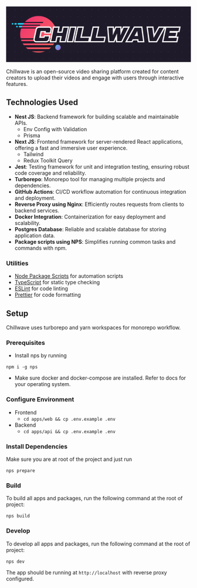 ![Chillwave Header](https://github.com/cmershon2/Chillwave/blob/main/docs/Chillwave-Headers.png?raw=true)

Chillwave is an open-source video sharing platform created for content creators to upload their videos and engage with users through interactive features.

## Technologies Used

- **Nest JS**: Backend framework for building scalable and maintainable APIs.
    - Env Config with Validation  
    - Prisma
- **Next JS**: Frontend framework for server-rendered React applications, offering a fast and immersive user experience.
    - Tailwind 
    - Redux Toolkit Query 
- **Jest**: Testing framework for unit and integration testing, ensuring robust code coverage and reliability.
- **Turborepo**: Monorepo tool for managing multiple projects and dependencies.
- **GitHub Actions**: CI/CD workflow automation for continuous integration and deployment.
- **Reverse Proxy using Nginx**: Efficiently routes requests from clients to backend services.
- **Docker Integration**: Containerization for easy deployment and scalability.
- **Postgres Database**: Reliable and scalable database for storing application data.
- **Package scripts using NPS**: Simplifies running common tasks and commands with npm.

### Utilities

- [Node Package Scripts](https://github.com/sezna/nps#readme) for automation scripts
- [TypeScript](https://www.typescriptlang.org/) for static type checking
- [ESLint](https://eslint.org/) for code linting
- [Prettier](https://prettier.io) for code formatting

## Setup
Chillwave uses turborepo and yarn workspaces for monorepo workflow.

### Prerequisites 
- Install nps by running 
```
npm i -g nps
```
- Make sure docker and docker-compose are
 installed. Refer to docs for your operating system.

### Configure Environment
- Frontend 
    - `cd apps/web && cp .env.example .env`
- Backend 
    - `cd apps/api && cp .env.example .env`

### Install Dependencies
Make sure you are at root of the project and just run 

```
nps prepare
```
### Build

To build all apps and packages, run the following command at the root of project:

```
nps build
```

### Develop

To develop all apps and packages, run the following command at the root of project:

```
nps dev
```
The app should be running at `http://localhost` with reverse proxy configured.


